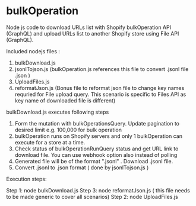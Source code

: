 # bulkOperation

Node js code to download URLs list with Shopify bulkOperation API (GraphQL) and upload URLs list to another Shopify store using File API (GraphQL).

Included nodejs files :
1. bulkDownload.js
2. jsonlTojson.js (bulkOperation.js references this file to convert .jsonl file .json )
3. UploadFiles.js
4. reformatJson.js (Bonus file to reformat json file to change key names requried for File upload query. This scenario is specific to Files API as key name of downloaded file is different)

bulkDownload.js executes following steps
1. Form the mutation with bulkOperationsQuery. Update pagination to desired limit e.g. 100,000 for bulk operation 
2. bulkOperation runs on Shopify servers and only 1 bulkOperation can execute for a store at a time.
3. Check status of bulkOperationRunQuery status and get URL link to download file. 
   You can use webhook option also instead of polling
4. Generated file will be of the format ".jsonl" . Download .jsonl file. 
5. Convert .jsonl to .json format ( done by jsonlTojson.js )

Execution steps:

Step 1: node bulkDownload.js
Step 3: node reformatJson.js ( this file needs to be made generic to cover all scenarios)
Step 2: node UploadFiles.js

